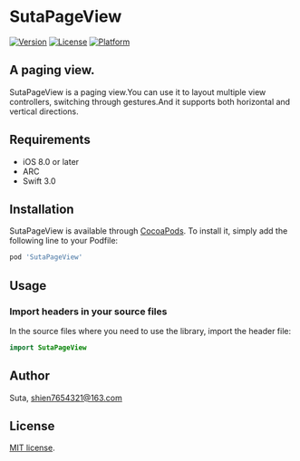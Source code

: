 # SutaPageView

[![Version](https://img.shields.io/cocoapods/v/SutaPageView.svg?style=flat)](http://cocoapods.org/pods/SutaPageView)
[![License](https://img.shields.io/cocoapods/l/SutaPageView.svg?style=flat)](http://cocoapods.org/pods/SutaPageView)
[![Platform](https://img.shields.io/cocoapods/p/SutaPageView.svg?style=flat)](http://cocoapods.org/pods/SutaPageView)

## A paging view.
SutaPageView is a paging view.You can use it to layout multiple view controllers, switching through gestures.And it supports both horizontal and vertical directions.

## Requirements

- iOS 8.0 or later
- ARC
- Swift 3.0

## Installation

SutaPageView is available through [CocoaPods](http://cocoapods.org). To install
it, simply add the following line to your Podfile:

```ruby
pod 'SutaPageView'
```

## Usage

### Import headers in your source files

In the source files where you need to use the library, import the header file:

```swift
import SutaPageView
```

## Author

Suta, shien7654321@163.com


## License

[MIT]: http://www.opensource.org/licenses/mit-license.php
[MIT license][MIT].